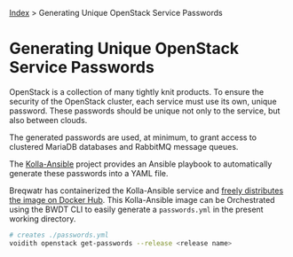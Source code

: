[Index](/)
\> Generating Unique OpenStack Service Passwords

# Generating Unique OpenStack Service Passwords

OpenStack is a collection of many tightly knit products. To ensure the security
of the OpenStack cluster, each service must use its own, unique password. These
passwords should be unique not only to the service, but also between clouds.

The generated passwords are used, at minimum, to grant access to clustered
MariaDB databases and RabbitMQ message queues.

The [Kolla-Ansible](https://github.com/openstack/kolla-ansible) project
provides an Ansible playbook to automatically generate these passwords into
a YAML file.

Breqwatr has containerized the Kolla-Ansible service and
[freely distributes the image on Docker Hub](https://hub.docker.com/r/breqwatr/kolla-ansible).
This Kolla-Ansible image can be Orchestrated using the BWDT CLI to easily
generate a `passwords.yml` in the present working directory.

```bash
# creates ./passwords.yml
voidith openstack get-passwords --release <release name>
```

